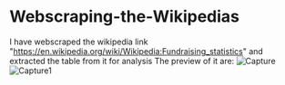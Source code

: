 # Webscraping-the-Wikipedias
I have webscraped the wikipedia link "https://en.wikipedia.org/wiki/Wikipedia:Fundraising_statistics" and extracted the table from it for analysis
The preview of it are:
![Capture](https://github.com/NirajanAcharya666/Webscraping-the-Wikipedias/assets/87110903/5a30ab36-1244-4a8f-bcbe-616fbb8ae7c0)
![Capture1](https://github.com/NirajanAcharya666/Webscraping-the-Wikipedias/assets/87110903/2e1b6020-4da5-4b34-bf3b-bab37e458356)
